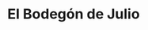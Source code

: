 ---
title: "El Bodegón de Julio"
url: /ciudad-guayana-puerto-ordaz/el-bodegon-de-julio/
shop: alcohol
---
